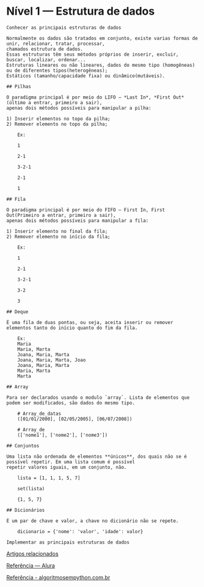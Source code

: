 # Nível 1 — Estrutura de dados

    Conhecer as principais estruturas de dados

    Normalmente os dados são tratados em conjunto, existe varias formas de unir, relacionar, tratar, processar,
    chamados estrutura de dados.
    Essas estruturas têm seus métodos próprios de inserir, excluir, buscar, localizar, ordenar...
    Estruturas lineares ou não lineares, dados do mesmo tipo (homogêneas) ou de diferentes tipos(heterogêneas);
    Estáticos (tamanho/capacidade fixa) ou dinâmico(mutáveis).

    ## Pilhas

    O paradigma principal é por meio do LIFO — *Last In*, *First Out* (último a entrar, primeiro a sair),
    apenas dois métodos possíveis para manipular a pilha:

    1) Inserir elementos no topo da pilha;
    2) Remover elemento no topo da pilha;

        Ex:

        1

        2-1

        3-2-1

        2-1

        1

    ## Fila

    O paradigma principal é por meio do FIFO — First In, First Out(Primeiro a entrar, primeiro a sair),
    apenas dois métodos possíveis para manipular a fila:

    1) Inserir elemento no final da fila;
    2) Remover elemento no início da fila;

        Ex:

        1

        2-1

        3-2-1

        3-2

        3

    ## Deque

    É uma fila de duas pontas, ou seja, aceita inserir ou remover elementos tanto do início quanto do fim da fila.

        Ex:
        Maria
        Maria, Marta
        Joana, Maria, Marta
        Joana, Maria, Marta, Joao
        Joana, Maria, Marta
        Maria, Marta
        Marta

    ## Array

    Para ser declarados usando o modulo `array`. Lista de elementos que podem ser modificados, são dados do mesmo tipo.

        # Array_de_datas
        ([01/01/2000], [02/05/2005], [06/07/2008])

        # Array_de
        (['nome1'], ['nome2'], ['nome3'])

    ## Conjuntos

    Uma lista não ordenada de elementos **únicos**, dos quais não se é possível repetir. Em uma lista comum é possível
    repetir valores iguais, em um conjunto, não.

        lista = [1, 1, 1, 5, 7]

        set(lista)

        {1, 5, 7}

    ## Dicionários

    É um par de chave e valor, a chave no dicionário não se repete.
    
        dicionario = {'nome': 'valor', 'idade': valor}

    Implementar as principais estruturas de dados

[Artigos relacionados](https://techguide.sh/pt-BR/path/python/data-structures/)

[Referência — Alura](https://www.alura.com.br/artigos/estruturas-de-dados-introducao?gclid=CjwKCAjwm8WZBhBUEiwA178UnJ4j8AEgVf-iqVT7ewu21VlnDAlGs9nARlAiXAOgMYn22pwcC8a_BxoC5iUQAvD_BwE)

[Referência - algoritmosempython.com.br](https://algoritmosempython.com.br/cursos/algoritmos-python/intro/)
